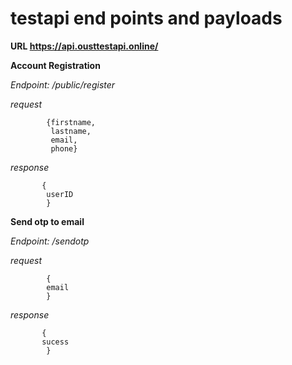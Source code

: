 # testapi end points and payloads

**URL https://api.ousttestapi.online/**

**Account Registration**

*Endpoint:  /public/register*

_request_ 

            {firstname,
             lastname,
             email,
             phone}
_response_

           {
           	userID
            }


**Send otp to email**


*Endpoint:  /sendotp*

_request_ 

            { 
            email             
            }
_response_     

           { 
           sucess
            }









